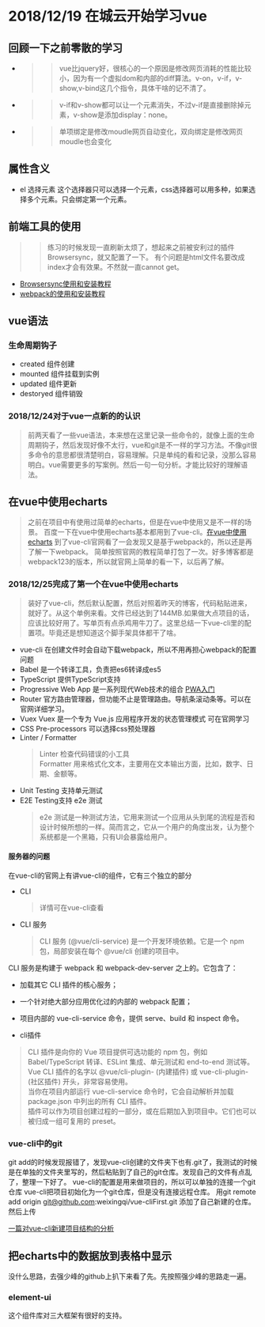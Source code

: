 # 2018/12/19 在城云开始学习vue

## 回顾一下之前零散的学习

* >>vue比jquery好，很核心的一个原因是修改网页消耗的性能比较小，因为有一个虚拟dom和内部的diff算法。v-on，v-if，v-show,v-bind这几个指令，具体干啥的记不清了。
* >>v-if和v-show都可以让一个元素消失，不过v-if是直接删除掉元素，v-show是添加display：none。
* >>单项绑定是修改moudle网页自动变化，双向绑定是修改网页moudle也会变化
  
## 属性含义

* el 选择元素  这个选择器只可以选择一个元素，css选择器可以用多种，如果选择多个元素。只会绑定第一个元素。
  
## 前端工具的使用

>> 练习的时候发现一直刷新太烦了，想起来之前被安利过的插件Browsersync，就又配置了一下。  有个问题是html文件名要改成index才会有效果。不然就一直cannot get。

* [Browsersync使用和安装教程](https://www.cnblogs.com/yesyes/p/6156102.html)
* [webpack的使用和安装教程](https://www.jianshu.com/p/42e11515c10f)
  
## vue语法

### 生命周期钩子

* created   组件创建
* mounted   组件挂载到实例
* updated   组件更新
* destoryed 组件销毁

### 2018/12/24对于vue一点新的的认识

> 前两天看了一些vue语法，本来想在这里记录一些命令的，就像上面的生命周期钩子，然后发现好像不太行，vue和git是不一样的学习方法。不像git很多命令的意思都很清楚明白，容易理解。只是单纯的看和记录，没那么容易明白。vue需要更多的写案例。然后一句一句分析。才能比较好的理解语法。

## 在vue中使用echarts

>之前在项目中有使用过简单的echarts，但是在vue中使用又是不一样的场景。
百度一下在vue中使用echarts基本都用到了vue-cli。[在vue中使用echarts](https://blog.csdn.net/mr_wuch/article/details/70225364)
到了vue-cli官网看了一会发现又是基于webpack的，所以还是再了解一下webpack。
简单按照官网的教程简单打包了一次。好多博客都是webpack123的版本，所以就官网上简单的看一下，以后再了解。

### 2018/12/25完成了第一个在vue中使用echarts

>装好了vue-cli，然后默认配置，然后对照着昨天的博客，代码粘贴进来，就好了。从这个单例来看。文件已经达到了144MB.如果做大点项目的话，应该比较好用了。写单页有点杀鸡用牛刀了。这里总结一下vue-cli里的配置项。毕竟还是想知道这个脚手架具体都干了啥。

* vue-cli 在创建文件时会自动下载webpack，所以不用再担心webpack的配置问题
* Babel  是一个转译工具，负责把es6转译成es5
* TypeScript 提供TypeScript支持
* Progressive Web App  是一系列现代Web技术的组合 [PWA入门](https://blog.csdn.net/lecepin/article/details/64906620)
* Router 官方路由管理器，但功能不止是管理路由。导航条滚动条等。可以在官网详细学习。
* Vuex  Vuex 是一个专为 Vue.js 应用程序开发的状态管理模式  可在官网学习
* CSS Pre-processors 可以选择css预处理器
* Linter / Formatter  
  >Linter   检查代码错误的小工具  
  >Formatter   用来格式化文本，主要用在文本输出方面，比如，数字、日期、金额等。
* Unit Testing  支持单元测试
* E2E Testing支持 e2e 测试  
  >e2e 测试是一种测试方法，它用来测试一个应用从头到尾的流程是否和设计时候所想的一样。简而言之，它从一个用户的角度出发，认为整个系统都是一个黑箱，只有UI会暴露给用户。

#### 服务器的问题

在vue-cli的官网上有讲vue-cli的组件，它有三个独立的部分

* CLI
  >详情可在vue-cli查看
* CLI 服务
  >CLI 服务 (@vue/cli-service) 是一个开发环境依赖。它是一个 npm 包，局部安装在每个 @vue/cli 创建的项目中。  

CLI 服务是构建于 webpack 和 webpack-dev-server 之上的。它包含了：

* 加载其它 CLI 插件的核心服务；
* 一个针对绝大部分应用优化过的内部的 webpack 配置；
* 项目内部的 vue-cli-service 命令，提供 serve、build 和 inspect 命令。
  
* cli插件
 >CLI 插件是向你的 Vue 项目提供可选功能的 npm 包，例如 Babel/TypeScript 转译、ESLint 集成、单元测试和 end-to-end 测试等。Vue CLI 插件的名字以 @vue/cli-plugin- (内建插件) 或 vue-cli-plugin- (社区插件) 开头，非常容易使用。  
 > 当你在项目内部运行 vue-cli-service 命令时，它会自动解析并加载 package.json 中列出的所有 CLI 插件。  
 >插件可以作为项目创建过程的一部分，或在后期加入到项目中。它们也可以被归成一组可复用的 preset。

### vue-cli中的git

git add的时候发现报错了，发现vue-cli创建的文件夹下也有.git了，我测试的时候是在单独的文件夹里写的，然后粘贴到了自己的git仓库。发现自己的文件有点乱了，整理一下好了。
vue-cli的配置是用来做项目的，所以可以单独的连接一个git仓库
vue-cli把项目初始化为一个git仓库，但是没有连接远程仓库。
用git remote add origin git@github.com:weixingqi/vue-cliFirst.git
添加了自己新建的仓库。然后上传  

[一篇对vue-cli新建项目结构的分析](https://blog.csdn.net/calmreason/article/details/82995522)

## 把echarts中的数据放到表格中显示

没什么思路，去强少峰的github上扒下来看了先。先按照强少峰的思路走一遍。

### element-ui

这个组件库对三大框架有很好的支持。
